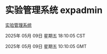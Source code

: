# 实验管理系统 expadmin
[实验管理系统](http://219.139.198.41:56808/expadmin-782313d2-e1b1-4ea7-932e-3a55e6a1a4d0/)

2025年 05月 09日 星期五 18:10:05 CST

2025年 05月 09日 星期五 10:10:05 GMT
